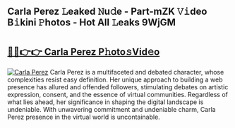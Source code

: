 ## Carla Perez 𝙻eaked 𝙽u𝚍e - Part-mZK 𝚅𝚒deo B𝚒kini 𝙿hotos - Hot All 𝙻eaks 9WjGM

# <h2><a href="http://ld58lg4.urlbe.top/?page=Carla+Perez">🔗🔗👉👉 Carla Perez P𝚑oto𝚜Vid𝚎o</a></h2>

[![Carla Perez](https://i.imgur.com/eBuTRDB.gif)](http://ld58lg4.urlbe.top/?page=Carla+Perez)
Carla Perez is a multifaceted and debated character, whose complexities resist easy definition. Her unique approach to building a web presence has allured and offended followers, stimulating debates on artistic expression, consent, and the essence of virtual communities. Regardless of what lies ahead, her significance in shaping the digital landscape is undeniable. With unwavering commitment and undeniable charm, Carla Perez presence in the virtual world is uncontainable.
